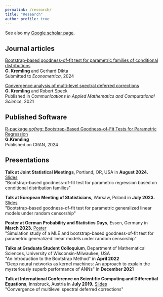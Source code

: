```yaml
---
permalink: /research/
title: "Research"
author_profile: true
---
```


See also my [Google scholar page](https://scholar.google.com/citations?user=-W-QVWkAAAAJ).

Journal articles
---

[Bootstrap-based goodness-of-fit test for parametric families of conditional distributions](https://arxiv.org/abs/2409.20262)\
**G. Kremling** and Gerhard Dikta\
Submitted to *Econometrica*, 2024

[Convergence analysis of multi-level spectral deferred corrections](https://arxiv.org/abs/2002.07555)\
**G. Kremling** and Robert Speck\
Published in *Communications in Appled Mathematics and Computational Science*, 2021


Published Software
---

[R-package *gofreg*: Bootstrap-Based Goodness-of-Fit Tests for Parametric Regression](https://CRAN.R-project.org/package=gofreg)\
**G.Kremling**\
Published on CRAN, 2024


Presentations
---

**Talk at Joint Statistical Meetings**, Portland, OR, USA in **August 2024.** [Slides](../files/presentation_jsm_kremling.pdf)\
"Bootstrap-based goodness-of-fit test for parametric regression based on conditional distribution families"

**Talk at European Meeting of Statisticians**, Warsaw, Poland in **July 2023.** [Slides](../files/presentation_ems_kremling.pdf)\
"Bootstrap-based goodness-of-fit test for parametric generalized linear models under random censorship"

**Poster at German Probability and Statistics Days**, Essen, Germany in **March 2023.** [Poster](../files/poster_gpsd_kremling.pdf)\
"Simulation study of a MLE and bootstrap-based goodness-of-fit test for parametric generalized linear models under random censorship"

**Talks at Graduate Student Colloquium**, Department of Mathematical Sciences, University of Wisconsin-Milwaukee, USA\
"An Introduction to the Bootstrap Method" in **April 2022**\
"Deep neural networks as kernel machines: An approach to explain the mysteriously superb performance of ANNs" in **December 2021**

**Talk at International Conference on Scientific Computing and Differential Equations**, Innsbruck, Austria in **July 2019.** [Slides](../files/presentation_scicade_kremling.pdf)\
"Convergence of multilevel spectral deferred corrections"
